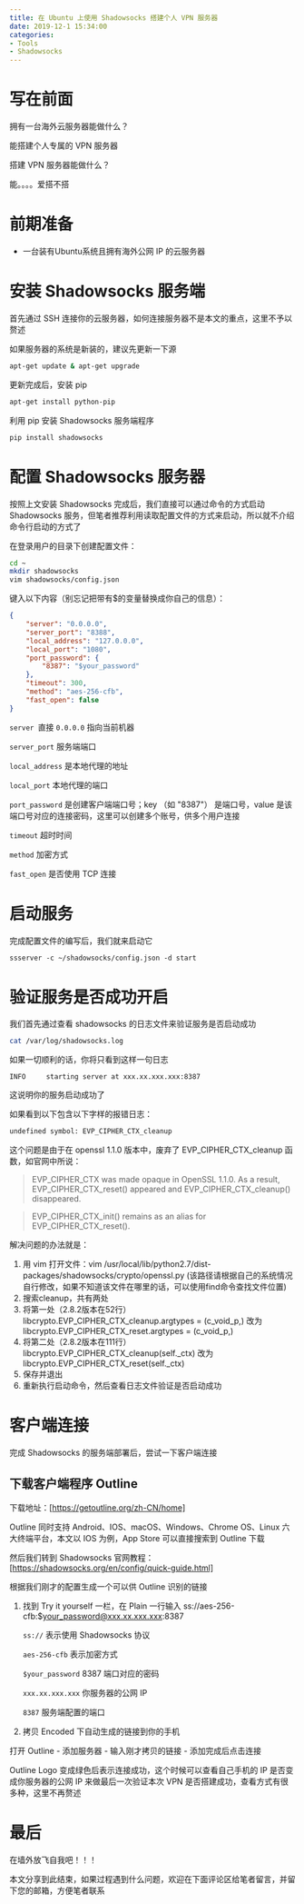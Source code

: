 ```yaml
---
title: 在 Ubuntu 上使用 Shadowsocks 搭建个人 VPN 服务器
date: 2019-12-1 15:34:00
categories:
- Tools
- Shadowsocks
---
```


# 写在前面

拥有一台海外云服务器能做什么？

能搭建个人专属的 VPN 服务器

搭建 VPN 服务器能做什么？

能。。。。爱搭不搭

<!-- more -->

# 前期准备

- 一台装有Ubuntu系统且拥有海外公网 IP 的云服务器

# 安装 Shadowsocks 服务端

首先通过 SSH 连接你的云服务器，如何连接服务器不是本文的重点，这里不予以赘述

如果服务器的系统是新装的，建议先更新一下源

```bash
apt-get update & apt-get upgrade
```

更新完成后，安装 pip

```bash
apt-get install python-pip
```

利用 pip 安装 Shadowsocks 服务端程序

```bash
pip install shadowsocks
```



# 配置 Shadowsocks 服务器

按照上文安装 Shadowsocks 完成后，我们直接可以通过命令的方式启动 Shadowsocks 服务，但笔者推荐利用读取配置文件的方式来启动，所以就不介绍命令行启动的方式了

在登录用户的目录下创建配置文件：

```bash
cd ~
mkdir shadowsocks
vim shadowsocks/config.json
```

键入以下内容（别忘记把带有$的变量替换成你自己的信息）：

```json
{
    "server": "0.0.0.0",
    "server_port": "8388",
    "local_address": "127.0.0.0",
    "local_port": "1080",
    "port_password": {
        "8387": "$your_password"
    },
    "timeout": 300,
    "method": "aes-256-cfb",
    "fast_open": false
}
```



`server `直接 `0.0.0.0` 指向当前机器

`server_port` 服务端端口

`local_address` 是本地代理的地址

`local_port` 本地代理的端口

`port_password` 是创建客户端端口号；key （如 "8387"） 是端口号，value 是该端口号对应的连接密码，这里可以创建多个账号，供多个用户连接

`timeout` 超时时间

`method` 加密方式

`fast_open` 是否使用 TCP 连接



# 启动服务

完成配置文件的编写后，我们就来启动它

```bash
ssserver ‐c ~/shadowsocks/config.json ‐d start
```



# 验证服务是否成功开启

我们首先通过查看 shadowsocks 的日志文件来验证服务是否启动成功

```bash
cat /var/log/shadowsocks.log
```

如果一切顺利的话，你将只看到这样一句日志

```
INFO     starting server at xxx.xx.xxx.xxx:8387
```

这说明你的服务启动成功了

如果看到以下包含以下字样的报错日志：

```bash
undefined symbol: EVP_CIPHER_CTX_cleanup
```

这个问题是由于在 openssl 1.1.0 版本中，废弃了 EVP_CIPHER_CTX_cleanup 函数，如官网中所说：

> EVP_CIPHER_CTX was made opaque in OpenSSL 1.1.0. As a result, EVP_CIPHER_CTX_reset() appeared and EVP_CIPHER_CTX_cleanup() disappeared.  

> EVP_CIPHER_CTX_init() remains as an alias for EVP_CIPHER_CTX_reset(). 

解决问题的办法就是：

1. 用 vim 打开文件：vim /usr/local/lib/python2.7/dist-packages/shadowsocks/crypto/openssl.py (该路径请根据自己的系统情况自行修改，如果不知道该文件在哪里的话，可以使用find命令查找文件位置)
2. 搜索cleanup，共有两处
3. 将第一处（2.8.2版本在52行）libcrypto.EVP_CIPHER_CTX_cleanup.argtypes = (c_void_p,) 改为libcrypto.EVP_CIPHER_CTX_reset.argtypes = (c_void_p,)
4. 将第二处（2.8.2版本在111行）libcrypto.EVP_CIPHER_CTX_cleanup(self._ctx) 
   改为libcrypto.EVP_CIPHER_CTX_reset(self._ctx)
5. 保存并退出
6. 重新执行启动命令，然后查看日志文件验证是否启动成功

# 客户端连接

完成 Shadowsocks 的服务端部署后，尝试一下客户端连接

## 下载客户端程序 Outline

下载地址：[https://getoutline.org/zh-CN/home]

Outline 同时支持 Android、IOS、macOS、Windows、Chrome OS、Linux 六大终端平台，本文以 IOS 为例，App Store 可以直接搜索到 Outline 下载

然后我们转到 Shadowsocks 官网教程：[https://shadowsocks.org/en/config/quick-guide.html]

根据我们刚才的配置生成一个可以供 Outline 识别的链接

1. 找到 Try it yourself 一栏，在 Plain 一行输入 ss://aes-256-cfb:$your_password@xxx.xx.xxx.xxx:8387

   `ss://` 表示使用 Shadowsocks 协议

   `aes-256-cfb` 表示加密方式

   `$your_password` 8387 端口对应的密码

   `xxx.xx.xxx.xxx` 你服务器的公网 IP

   `8387` 服务端配置的端口

2. 拷贝 Encoded 下自动生成的链接到你的手机

打开 Outline - 添加服务器 - 输入刚才拷贝的链接 - 添加完成后点击连接

Outline Logo 变成绿色后表示连接成功，这个时候可以查看自己手机的 IP 是否变成你服务器的公网 IP 来做最后一次验证本次 VPN 是否搭建成功，查看方式有很多种，这里不再赘述

# 最后

在墙外放飞自我吧！！！

本文分享到此结束，如果过程遇到什么问题，欢迎在下面评论区给笔者留言，并留下您的邮箱，方便笔者联系